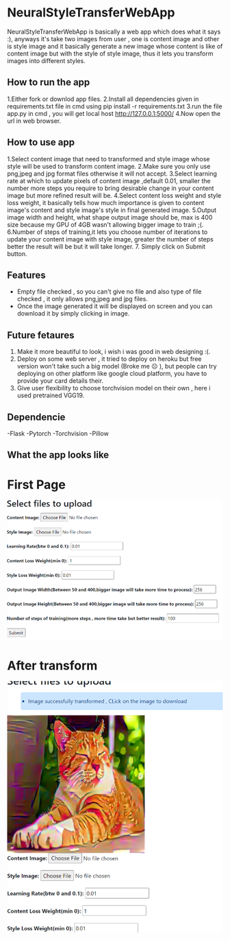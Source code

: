 # NeuralStyleTransferWebApp
NeuralStyleTransferWebApp is basically a web app which does what it says :), anyways it's take two images from user , one is content image and other is style image and it basically generate a new image whose content is like of content image but with the style of style image, thus it lets you transform images into different styles.

## How to run the app
1.Either fork or downlod app files.
2.Install all dependencies given in requirements.txt file in cmd using  pip install -r requirements.txt
3.run the file app.py in cmd , you will get local host http://127.0.0.1:5000/ 
4.Now open the url in web browser.

## How to use app
1.Select content image that need to transformed and style image whose style will be used to transform content image.
2.Make sure you only use png,jpeg and jpg format files otherwise it will not accept.
3.Select learning rate at which to update pixels of content image ,default 0.01, smaller the number more steps you require to bring desirable change in your content image but more refined result will be.
4.Select content loss weight and style loss weight, it basically tells how much importance is given to content image's content and style image's style in final generated image.
5.Output image width and height, what shape output image should be, max is 400 size because my GPU of 4GB wasn't allowing bigger image to train ;(.
6.Number of steps of training,it lets you choose number of iterations to update your content image with style image, greater the number of steps better the result will be but it will take longer.
7. Simply click on Submit button.

## Features
- Empty file checked , so you can't give no file and also type of file checked , it only allows png,jpeg and jpg files.
- Once the image generated it will be displayed on screen and you can download it by simply clicking in image.

## Future fetaures
1. Make it more beautiful to look, i wish i was good in web designing :(.
2. Deploy on some web server , it tried to deploy on heroku but free version won't take such a big model (Broke me ☹ ), but people can try deploying on other platform like google cloud platform, you have to provide your card details their.
3. Give user flexibility to choose torchvision model on their own , here i used pretrained VGG19.

## Dependencie
-Flask
-Pytorch
-Torchvision
-Pillow

## What the app looks like
# First Page

![alt text](https://github.com/kashif-flask/NeuralStyleTransferWebApp/blob/main/First_page.PNG)

# After transform


![alt text](https://github.com/kashif-flask/NeuralStyleTransferWebApp/blob/main/generated.PNG)

